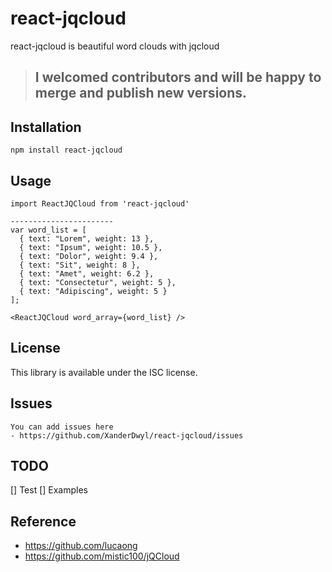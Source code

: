 # react-jqcloud 
react-jqcloud is beautiful word clouds with jqcloud

> ## I welcomed contributors and will be happy to merge and publish new versions.

## Installation
```
npm install react-jqcloud
```

## Usage
```
import ReactJQCloud from 'react-jqcloud'

-----------------------
var word_list = [
  { text: "Lorem", weight: 13 },
  { text: "Ipsum", weight: 10.5 },
  { text: "Dolor", weight: 9.4 },
  { text: "Sit", weight: 8 },
  { text: "Amet", weight: 6.2 },
  { text: "Consectetur", weight: 5 },
  { text: "Adipiscing", weight: 5 }
];

<ReactJQCloud word_array={word_list} />
```
## License
This library is available under the ISC license.

## Issues
```
You can add issues here 
- https://github.com/XanderDwyl/react-jqcloud/issues
```

## TODO
[] Test
[] Examples

## Reference
- https://github.com/lucaong
- https://github.com/mistic100/jQCloud

